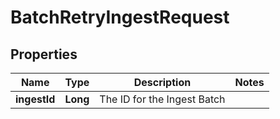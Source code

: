 

# BatchRetryIngestRequest


## Properties

Name | Type | Description | Notes
------------ | ------------- | ------------- | -------------
**ingestId** | **Long** | The ID for the Ingest Batch | 



